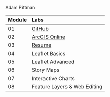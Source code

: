 Adam Pittman

| Module | Labs |
|:-------|:---------|
| 01 | [GitHub](https://github.com/admptmn/GEOG-678)
| 02 | [ArcGIS Online](https://madmapper.maps.arcgis.com/apps/webappviewer/index.html?id=738c734afdae46a59961002823b66e06) |
| 03 | [Resume](https://github.com/admptmn/GEOG-678/blob/master/Lab%203/index.html) |
| 04 | Leaflet Basics |
| 05 | Leaflet Advanced |
| 06 | Story Maps |
| 07 | Interactive Charts |
| 08 | Feature Layers & Web Editing |
